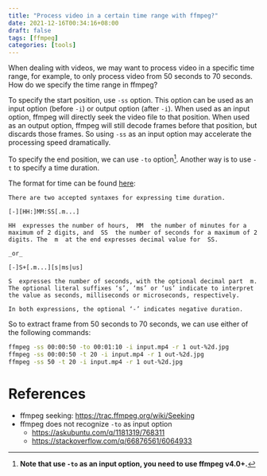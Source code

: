 ```yaml
---
title: "Process video in a certain time range with ffmpeg?"
date: 2021-12-16T00:34:16+08:00
draft: false
tags: [ffmpeg]
categories: [tools]
---
```


When dealing with videos, we may want to process video in a specific time range,
for example, to only process video from 50 seconds to 70 seconds. How do we
specify the time range in ffmpeg?

<!--more-->

To specify the start position, use `-ss` option. This option can be used as an
input option (before `-i`) or output option (after `-i`). When used as an input
option, ffmpeg will directly seek the video file to that position. When used as
an output option, ffmpeg will still decode frames before that position, but
discards those frames. So using `-ss` as an input option may accelerate the
processing speed dramatically.

To specify the end position, we can use `-to` option[^1]. Another way is to use
`-t` to specify a time duration.

The format for time can be found [here](https://ffmpeg.org/ffmpeg-utils.html#Time-duration):

```
There are two accepted syntaxes for expressing time duration.

[-][HH:]MM:SS[.m...]

HH  expresses the number of hours,  MM  the number of minutes for a maximum of 2 digits, and  SS  the number of seconds for a maximum of 2 digits. The  m  at the end expresses decimal value for  SS.

_or_

[-]S+[.m...][s|ms|us]

S  expresses the number of seconds, with the optional decimal part  m. The optional literal suffixes ‘s’, ‘ms’ or ‘us’ indicate to interpret the value as seconds, milliseconds or microseconds, respectively.

In both expressions, the optional ‘-’ indicates negative duration.
```

So to extract frame from 50 seconds to 70 seconds, we can use either of the
following commands:

```bash
ffmpeg -ss 00:00:50 -to 00:01:10 -i input.mp4 -r 1 out-%2d.jpg
ffmpeg -ss 00:00:50 -t 20 -i input.mp4 -r 1 out-%2d.jpg
ffmpeg -ss 50 -t 20 -i input.mp4 -r 1 out-%2d.jpg
```

# References

+ ffmpeg seeking: https://trac.ffmpeg.org/wiki/Seeking
+ ffmpeg does not recognize `-to` as input option
    + https://askubuntu.com/q/1181319/768311
    + https://stackoverflow.com/q/66876561/6064933

[^1]:  **Note that use `-to` as an input option, you need to use ffmpeg v4.0+.**
